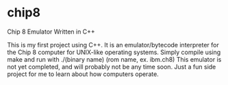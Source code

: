 # chip8
Chip 8 Emulator Written in C++

This is my first project using C++. It is an emulator/bytecode interpreter for the Chip 8 computer for UNIX-like operating systems. 
Simply compile using make and run with ./(binary name) (rom name, ex. ibm.ch8) This emulator is not yet completed, and will probably not be any time soon. Just a fun side project for me to learn about how computers operate. 
